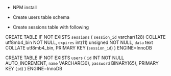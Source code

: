 - NPM install

- Create users table schema

- Create sessions table with following

CREATE TABLE IF NOT EXISTS `sessions` (
  `session_id` varchar(128) COLLATE utf8mb4_bin NOT NULL,
  `expires` int(11) unsigned NOT NULL,
  `data` text COLLATE utf8mb4_bin,
  PRIMARY KEY (`session_id`)
) ENGINE=InnoDB

CREATE TABLE IF NOT EXISTS `users` (
  `id` INT NOT NULL AUTO_INCREMENT,
  `name` VARCHAR(30),
  `password` BINARY(65),
  PRIMARY KEY (`id`)
) ENGINE=InnoDB
